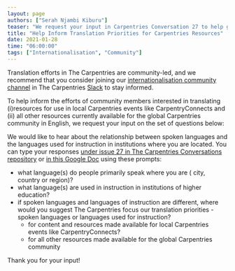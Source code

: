 ```yaml
---
layout: page
authors: ["Serah Njambi Kiburu"]
teaser: "We request your input in Carpentries Conversation 27 to help guide resource translation priorities and efforts by our community."
title: "Help Inform Translation Priorities for Carpentries Resources"
date: 2021-01-28
time: "06:00:00"
tags: ["Internationalisation", "Community"]
---
```


Translation efforts in The Carpentries are community-led, and we recommend that you consider joining our [internationalisation community channel](https://swcarpentry.slack.com/archives/CL357S0CD) in The Carpentries [Slack](https://swc-slack-invite.herokuapp.com/) to stay informed.

To help inform the efforts of community members interested in translating (i)resources for use in local Carpentries events like CarpentryConnects and (ii) all other resources currently available for the global Carpentries community in English, we request your input on the set of questions below:

We would like to hear about the relationship between spoken languages and the languages used for instruction in institutions where you are located. You can type your responses [under issue 27 in The Carpentries Conversations repository](https://github.com/carpentries/conversations/issues/27) or [in this Google Doc](https://docs.google.com/document/d/1HDoy3cKqC94jIK7LgtKLLUMQ5wzMXivWO4Zo8g7iHXk/edit?usp=sharing) using these prompts:
- what language(s) do people primarily speak where you are ( city, country or region)?
- what language(s) are used in instruction in institutions of higher education?
- if spoken languages and languages of instruction are different, where would you suggest The Carpentries focus our translation priorities - spoken languages or languages used for instruction?
  - for content and resources made available for local Carpentries events like CarpentryConnects?
  - for all other resources made available for the global Carpentries community

Thank you for your input!
